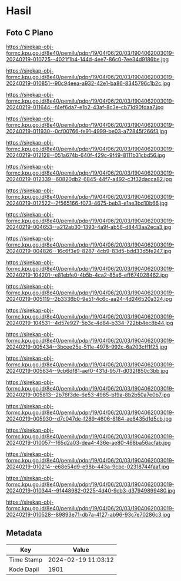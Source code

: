 # Hasil

## Foto C Plano

https://sirekap-obj-formc.kpu.go.id/8e40/pemilu/pdpr/19/04/06/20/03/1904062003019-20240219-010725--4021f1b4-144d-4ee7-86c0-7ee34d9186be.jpg

https://sirekap-obj-formc.kpu.go.id/8e40/pemilu/pdpr/19/04/06/20/03/1904062003019-20240219-010851--90c94eea-a932-42e1-ba86-8345796c1b2c.jpg

https://sirekap-obj-formc.kpu.go.id/8e40/pemilu/pdpr/19/04/06/20/03/1904062003019-20240219-011644--f4ef6da7-e1b2-43af-8c3e-cb71d90fdaa7.jpg

https://sirekap-obj-formc.kpu.go.id/8e40/pemilu/pdpr/19/04/06/20/03/1904062003019-20240219-011930--0cf00766-fe91-4999-be03-a72845f266f3.jpg

https://sirekap-obj-formc.kpu.go.id/8e40/pemilu/pdpr/19/04/06/20/03/1904062003019-20240219-012128--051a674b-640f-429c-9f49-8111b31cbd56.jpg

https://sirekap-obj-formc.kpu.go.id/8e40/pemilu/pdpr/19/04/06/20/03/1904062003019-20240219-012339--60820db2-6845-44f7-a492-c3f32dacca82.jpg

https://sirekap-obj-formc.kpu.go.id/8e40/pemilu/pdpr/19/04/06/20/03/1904062003019-20240219-012522--2f565166-f073-4675-beb3-e1ae3bd10b66.jpg

https://sirekap-obj-formc.kpu.go.id/8e40/pemilu/pdpr/19/04/06/20/03/1904062003019-20240219-004653--a212ab30-1393-4a9f-ab56-d8443aa2eca3.jpg

https://sirekap-obj-formc.kpu.go.id/8e40/pemilu/pdpr/19/04/06/20/03/1904062003019-20240219-004826--16c6f3e9-8287-4cb9-83d5-bdd33d5fe247.jpg

https://sirekap-obj-formc.kpu.go.id/8e40/pemilu/pdpr/19/04/06/20/03/1904062003019-20240219-104201--e81ebfe0-4b5b-4ca2-85a6-eff674028462.jpg

https://sirekap-obj-formc.kpu.go.id/8e40/pemilu/pdpr/19/04/06/20/03/1904062003019-20240219-005119--2b3336b0-9e51-4c6c-aa24-4d246520a324.jpg

https://sirekap-obj-formc.kpu.go.id/8e40/pemilu/pdpr/19/04/06/20/03/1904062003019-20240219-104531--4d57e927-5b3c-4d84-b334-722bb4ec8b44.jpg

https://sirekap-obj-formc.kpu.go.id/8e40/pemilu/pdpr/19/04/06/20/03/1904062003019-20240219-005434--3bcee25e-511e-4978-992c-6a203cff1f25.jpg

https://sirekap-obj-formc.kpu.go.id/8e40/pemilu/pdpr/19/04/06/20/03/1904062003019-20240219-005634--9cb6df81-aef0-431d-957f-d032f850c3bb.jpg

https://sirekap-obj-formc.kpu.go.id/8e40/pemilu/pdpr/19/04/06/20/03/1904062003019-20240219-005813--2b76f3de-6e53-4965-b19a-8b2b50a7e0b7.jpg

https://sirekap-obj-formc.kpu.go.id/8e40/pemilu/pdpr/19/04/06/20/03/1904062003019-20240219-005930--d7c047de-f289-4606-8184-ae6435d1d5cb.jpg

https://sirekap-obj-formc.kpu.go.id/8e40/pemilu/pdpr/19/04/06/20/03/1904062003019-20240219-010057--f65d2a03-dea4-436e-ae80-468ba56acfab.jpg

https://sirekap-obj-formc.kpu.go.id/8e40/pemilu/pdpr/19/04/06/20/03/1904062003019-20240219-010214--e68e54d9-e98b-443a-9cbc-02318744faaf.jpg

https://sirekap-obj-formc.kpu.go.id/8e40/pemilu/pdpr/19/04/06/20/03/1904062003019-20240219-010344--91448982-0225-4d40-9cb3-d37949899480.jpg

https://sirekap-obj-formc.kpu.go.id/8e40/pemilu/pdpr/19/04/06/20/03/1904062003019-20240219-010528--89893e71-db7a-4127-ab96-93c7e70286c3.jpg


## Metadata

| Key        | Value               |
| ---------- | ------------------- |
| Time Stamp | 2024-02-19 11:03:12 |
| Kode Dapil | 1901                |



